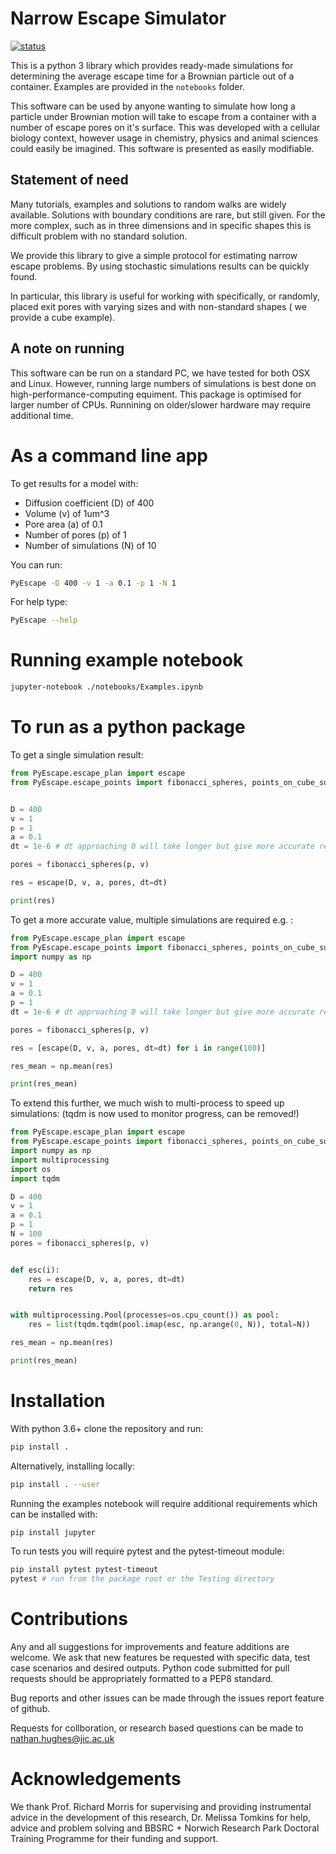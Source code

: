 # Narrow Escape Simulator

[![status](https://joss.theoj.org/papers/c47ec67686a14361072ed703a58bac15/status.svg)](https://joss.theoj.org/papers/c47ec67686a14361072ed703a58bac15)


This is a python 3 library which provides ready-made simulations for determining the average escape time for a Brownian particle out of a container.
Examples are provided in the `notebooks` folder.


This software can be used by anyone wanting to simulate how long a particle under Brownian motion will take to escape from a container with a number of escape pores on it's surface. This was developed with a cellular biology context, however usage in chemistry, physics and animal sciences could easily be imagined. This software is presented as easily modifiable.


## Statement of need 

Many tutorials, examples and solutions to random walks are widely available.
Solutions with boundary conditions are rare, but still given. For the more
complex, such as in three dimensions and in specific shapes this is difficult
problem with no standard solution. 

We provide this library to give a simple protocol for estimating narrow escape
problems. By using stochastic simulations results can be quickly found. 

In particular, this library is useful for working with specifically, or
randomly, placed exit pores with varying sizes and with non-standard shapes ( we
provide a cube example). 

## A note on running

This software can be run on a standard PC, we have tested for both OSX and Linux. However, running large numbers of simulations is best done on high-performance-computing equiment. This package is optimised for larger number of CPUs. Runnining on older/slower hardware may require additional time.

# As a command line app

To get results for a model with:

- Diffusion coefficient (D) of 400
- Volume (v) of 1um^3
- Pore area (a) of 0.1
- Number of pores (p) of 1
- Number of simulations (N) of 10

You can run:

``` bash
PyEscape -D 400 -v 1 -a 0.1 -p 1 -N 1
```

For help type:

``` bash
PyEscape --help
```


# Running example notebook 

``` bash
jupyter-notebook ./notebooks/Examples.ipynb
```

# To run as a python package

To get a single simulation result:

``` python
from PyEscape.escape_plan import escape
from PyEscape.escape_points import fibonacci_spheres, points_on_cube_surface


D = 400
v = 1
p = 1
a = 0.1
dt = 1e-6 # dt approaching 0 will take longer but give more accurate results

pores = fibonacci_spheres(p, v)

res = escape(D, v, a, pores, dt=dt)

print(res)

```

To get a more accurate value, multiple simulations are required e.g. :

``` python
from PyEscape.escape_plan import escape
from PyEscape.escape_points import fibonacci_spheres, points_on_cube_surface
import numpy as np

D = 400
v = 1
a = 0.1
p = 1
dt = 1e-6 # dt approaching 0 will take longer but give more accurate results

pores = fibonacci_spheres(p, v)

res = [escape(D, v, a, pores, dt=dt) for i in range(100)]

res_mean = np.mean(res)

print(res_mean)

```

To extend this further, we much wish to multi-process to speed up simulations:
(tqdm is now used to monitor progress, can be removed!)

``` python
from PyEscape.escape_plan import escape
from PyEscape.escape_points import fibonacci_spheres, points_on_cube_surface
import numpy as np
import multiprocessing
import os
import tqdm

D = 400
v = 1
a = 0.1
p = 1
N = 100
pores = fibonacci_spheres(p, v)


def esc(i):
    res = escape(D, v, a, pores, dt=dt)
    return res


with multiprocessing.Pool(processes=os.cpu_count()) as pool:
    res = list(tqdm.tqdm(pool.imap(esc, np.arange(0, N)), total=N))

res_mean = np.mean(res)

print(res_mean)

```


# Installation

With python 3.6+ clone the repository and run:

``` bash
pip install .
```

Alternatively, installing locally: 

``` bash
pip install . --user
```

Running the examples notebook will require additional requirements which can be installed with:

``` bash
pip install jupyter
```

To run tests you will require pytest and the pytest-timeout module:

``` bash
pip install pytest pytest-timeout
pytest # run from the package root or the Testing directory
```

# Contributions

Any and all suggestions for improvements and feature additions are welcome. We ask that new features be requested with specific data, test case scenarios and desired outputs. Python code submitted for pull requests should be appropriately formatted to a PEP8 standard.

Bug reports and other issues can be made through the issues report feature of github.

Requests for collboration, or research based questions can be made to nathan.hughes@jic.ac.uk

# Acknowledgements

We thank Prof. Richard Morris for supervising and providing instrumental advice in the development of this research, Dr. Melissa Tomkins for help, advice and problem solving and BBSRC + Norwich Research Park Doctoral Training Programme for their funding and support.
